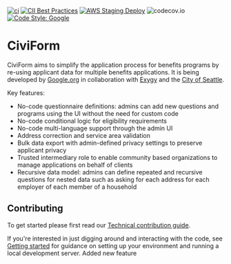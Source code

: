 [![ci](https://github.com/civiform/civiform/actions/workflows/push_tests.yaml/badge.svg)](https://github.com/civiform/civiform/actions/workflows/push_tests.yaml)
[![CII Best Practices](https://bestpractices.coreinfrastructure.org/projects/6008/badge)](https://bestpractices.coreinfrastructure.org/projects/6008)
[![AWS Staging Deploy](https://github.com/civiform/civiform-staging-deploy/actions/workflows/aws_deploy.yaml/badge.svg?branch=main)](https://github.com/civiform/civiform-staging-deploy/actions/workflows/aws_deploy.yaml)
![codecov.io](https://codecov.io/github/civiform/civiform/coverage.svg?branch=main)
[![Code Style: Google](https://img.shields.io/badge/code%20style-google-blueviolet.svg)](https://google.github.io/styleguide/)

# CiviForm

CiviForm aims to simplify the application process for benefits programs by re-using applicant data
for multiple benefits applications. It is being developed by [Google.org](https://www.google.org/)
in collaboration with [Exygy](https://www.exygy.com/) and the [City of Seattle](https://www.seattle.gov/tech).

Key features:

- No-code questionnaire definitions: admins can add new questions and programs using the UI without the need for custom code
- No-code conditional logic for eligibility requirements
- No-code multi-language support through the admin UI
- Address correction and service area validation
- Bulk data export with admin-defined privacy settings to preserve applicant privacy
- Trusted intermediary role to enable community based organizations to manage applications on behalf of clients
- Recursive data model: admins can define repeated and recursive questions for nested data such as asking for each address for each employer of each member of a household

## Contributing

To get started please first read our [Technical contribution guide](https://github.com/civiform/civiform/wiki/Technical-contribution-guide).

If you're interested in just digging around and interacting with the code, see
[Getting started](https://github.com/civiform/civiform/wiki/Getting-started) for guidance on
setting up your environment and running a local development server.
Added new feature